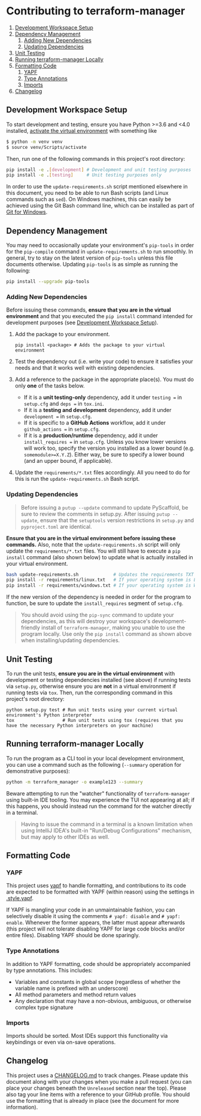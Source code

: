 # Contributing to terraform-manager

1. [Development Workspace Setup](#development-workspace-setup)
2. [Dependency Management](#dependency-management)
    1. [Adding New Dependencies](#adding-new-dependencies)
    2. [Updating Dependencies](#updating-dependencies)
4. [Unit Testing](#unit-testing)
5. [Running terraform-manager Locally](#running-terraform-manager-locally)
6. [Formatting Code](#formatting-code)
    1. [YAPF](#yapf)
    2. [Type Annotations](#type-annotations)
    3. [Imports](#imports)
7. [Changelog](#changelog)

## Development Workspace Setup

To start development and testing, ensure you have Python >=3.6 and <4.0 installed,
[activate the virtual environment](https://docs.python.org/3/tutorial/venv.html#creating-virtual-environments)
with something like

```bash
$ python -m venv venv
$ source venv/Scripts/activate
```

Then, run one of the following commands in this project's root directory:

```bash
pip install -e .[development] # Development and unit testing purposes
pip install -e .[testing]     # Unit testing purposes only
```

In order to use the `update-requirements.sh` script mentioned elsewhere in this document, you need
to be able to run Bash scripts (and Linux commands such as `sed`). On Windows machines, this can
easily be achieved using the Git Bash command line, which can be installed as part of
[Git for Windows](https://gitforwindows.org/).

## Dependency Management
 
You may need to occasionally update your environment's `pip-tools` in order for the `pip-compile`
command in `update-requirements.sh` to run smoothly. In general, try to stay on the latest version
of `pip-tools` unless this file documents otherwise. Updating `pip-tools` is as simple as running
the following:

```bash
pip install --upgrade pip-tools
```

### Adding New Dependencies

Before issuing these commands, **ensure that you are in the virtual environment** and that you
executed the `pip install` command intended for development purposes (see
[Development Workspace Setup](#development-workspace-setup)).

1. Add the package to your environment.
    ```properties
    pip install <package> # Adds the package to your virtual environment
    ```

2. Test the dependency out (i.e. write your code) to ensure it satisfies your needs and that it
   works well with existing dependencies.

3. Add a reference to the package in the appropriate place(s). You must do only **one** of the tasks
   below.
    * If it is a **unit testing-only** dependency, add it under `testing =` in `setup.cfg` and
      `deps =` in `tox.ini`.
    * If it is a **testing and development** dependency, add it under `development =` in
      `setup.cfg`.
    * If it is specific to a **GitHub Actions** workflow, add it under `github_actions =` in
      `setup.cfg`.
    * If it is a **production/runtime** dependency, add it under `install_requires =` in
      `setup.cfg`. Unless you know lower versions will work too, specify the version you installed
      as a lower bound (e.g. `somemodule>=X.Y.Z`). Either way, be sure to specify a lower bound (and
      an upper bound, if applicable).
    
4. Update the `requirements/*.txt` files accordingly. All you need to do for this is run the
   `update-requirements.sh` Bash script.

### Updating Dependencies

>Before issuing a `putup --update` command to update PyScaffold, be sure to review the comments in
>setup.py. After issuing `putup --update`, ensure that the `setuptools` version restrictions in
>`setup.py` and `pyproject.toml` are identical.

**Ensure that you are in the virtual environment before issuing these commands.** Also, note that
the `update-requirements.sh` script will only update the `requirements/*.txt` files. You will still
have to execute a `pip install` command (also shown below) to update what is actually installed in
your virtual environment.

```bash
bash update-requirements.sh             # Updates the requirements TXT files using pip-compile
pip install -r requirements/linux.txt   # If your operating system is Linux-based
pip install -r requirements/windows.txt # If your operating system is Windows-based
```

If the new version of the dependency is needed in order for the program to function, be sure to
update the `install_requires` segment of `setup.cfg`.

>You should avoid using the `pip-sync` command to update your dependencies, as this will destroy
>your workspace's development-friendly install of `terraform-manager`, making you unable to use the
>program locally. Use only the `pip install` command as shown above when installing/updating
>dependencies.

## Unit Testing

To run the unit tests, **ensure you are in the virtual environment** with development or testing
dependencies installed (see above) if running tests via `setup.py`, otherwise ensure you are **not**
in a virtual environment if running tests via `tox`. Then, run the corresponding command in this
project's root directory:

```properties
python setup.py test # Run unit tests using your current virtual environment's Python interpreter
tox                  # Run unit tests using tox (requires that you have the necessary Python interpreters on your machine)
```

## Running terraform-manager Locally

To run the program as a CLI tool in your local development environment, you can use a command such
as the following (`--summary` operation for demonstrative purposes):

```bash
python -m terraform_manager -o example123 --summary
```

Beware attempting to run the "watcher" functionality of `terraform-manager` using built-in IDE 
tooling. You may experience the TUI not appearing at all; if this happens, you should instead run
the command for the watcher directly in a terminal.

>Having to issue the command in a terminal is a known limitation when using IntelliJ IDEA's built-in
>"Run/Debug Configurations" mechanism, but may apply to other IDEs as well.

## Formatting Code

### YAPF

This project uses [yapf](https://github.com/google/yapf) to handle formatting, and contributions to
its code are expected to be formatted with YAPF (within reason) using the settings in
[.style.yapf](.style.yapf).

If YAPF is mangling your code in an unmaintainable fashion, you can selectively disable it using the
comments `# yapf: disable` and `# yapf: enable`. Whenever the former appears, the latter must appear
afterwards (this project will not tolerate disabling YAPF for large code blocks and/or entire
files). Disabling YAPF should be done sparingly.

### Type Annotations

In addition to YAPF formatting, code should be appropriately accompanied by type annotations. This
includes:
* Variables and constants in global scope (regardless of whether the variable name is prefixed with
  an underscore)
* All method parameters and method return values
* Any declaration that may have a non-obvious, ambiguous, or otherwise complex type signature

### Imports

Imports should be sorted. Most IDEs support this functionality via keybindings or even via on-save
operations.

## Changelog

This project uses a [CHANGELOG.md](CHANGELOG.md) to track changes. Please update this document along
with your changes when you make a pull request (you can place your changes beneath the `Unreleased`
section near the top). Please also tag your line items with a reference to your GitHub profile. You
should use the formatting that is already in place (see the document for more information).
